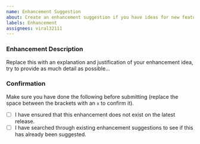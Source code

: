 ```yaml
---
name: Enhancement Suggestion
about: Create an enhancement suggestion if you have ideas for new features or modifications to the code.
labels: Enhancement
assignees: viral32111
---
```


### Enhancement Description
Replace this with an explanation and justification of your enhancement idea, try to provide as much detail as possible...

### Confirmation
Make sure you have done the following before submitting (replace the space between the brackets with an `x` to confirm it).
- [ ] I have ensured that this enhancement does not exist on the latest release.
- [ ] I have searched through existing enhancement suggestions to see if this has already been suggested.
